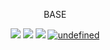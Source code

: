 <p align="center">
    BASE
</p>
<p align="center">
    <a href="https://github.com/rkrause88/base/graphs/contributors" alt="Contributors">
        <img src="https://img.shields.io/github/contributors/rkrause88/base.svg" /></a>
    <a href="https://github.com/rkrause88/base/graphs/commit-activity" alt="Last Commit">
        <img src="https://img.shields.io/github/last-commit/rkrause88/base/develop.svg" /></a>
    <a href="https://github.com/rkrause88/base/issues?utf8=✓&q=is%3Aissue+is%3Aopen+" alt="Open Issues">
        <img src="https://img.shields.io/github/issues-raw/rkrause88/base.svg" /></a>
     <a href="https://twitter.com/black7774" alt="Follow">
        <img alt="undefined" src="https://img.shields.io/twitter/follow/black7774.svg?label=Follow&style=social"></a>
</p>




